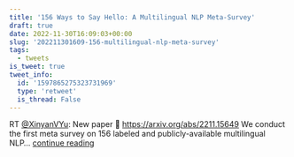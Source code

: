 ```yaml
---
title: '156 Ways to Say Hello: A Multilingual NLP Meta-Survey'
draft: true
date: 2022-11-30T16:09:03+00:00
slug: '202211301609-156-multilingual-nlp-meta-survey'
tags:
  - tweets
is_tweet: true
tweet_info:
  id: '1597865275323731969'
  type: 'retweet'
  is_thread: False
---
```




RT [@XinyanVYu](https://x.com/XinyanVYu): New paper 🚨 <https://arxiv.org/abs/2211.15649>
We conduct the first meta survey on 156 labeled and publicly-available multilingual NLP… [continue reading](https://x.com/sytelus/status/1597865275323731969)
